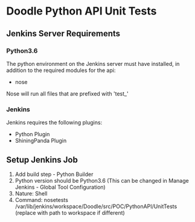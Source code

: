 # Doodle Python API Unit Tests

## Jenkins Server Requirements

### Python3.6

The python environment on the Jenkins server must have installed, in addition to the required modules for the api:

* nose

Nose will run all files that are prefixed with 'test_'

### Jenkins

Jenkins requires the following plugins:

* Python Plugin
* ShiningPanda Plugin

## Setup Jenkins Job

1. Add build step - Python Builder
2. Python version should be Python3.6 (This can be changed in Manage Jenkins - Global Tool Configuration)
3. Nature: Shell
4. Command: nosetests /var/lib/jenkins/workspace/Doodle/src/POC/PythonAPI/UnitTests (replace with path to workspace if different)
